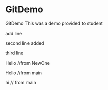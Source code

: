 # GitDemo
GitDemo
This was a demo provided to student


add line

second line added

third line



Hello //from NewOne

Hello //from main

hi // from main

